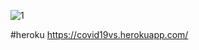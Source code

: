 ![1](https://user-images.githubusercontent.com/63794877/84293911-15859c80-ab51-11ea-8e3e-0865a3d677d2.png)

#heroku
https://covid19vs.herokuapp.com/

